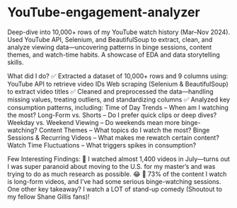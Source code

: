 # YouTube-engagement-analyzer
Deep-dive into 10,000+ rows of my YouTube watch history (Mar–Nov 2024). Used YouTube API, Selenium, and BeautifulSoup to extract, clean, and analyze viewing data—uncovering patterns in binge sessions, content themes, and watch-time habits. A showcase of EDA and data storytelling skills.

What did I do?
✅ Extracted a dataset of 10,000+ rows and 9 columns using:
YouTube API to retrieve video IDs
Web scraping (Selenium & BeautifulSoup) to extract video titles
 ✅ Cleaned and preprocessed the data—handling missing values, treating outliers, and standardizing columns
 ✅ Analyzed key consumption patterns, including:
Time of Day Trends – When am I watching the most?
Long-Form vs. Shorts – Do I prefer quick clips or deep dives?
Weekday vs. Weekend Viewing – Do weekends mean more binge-watching?
Content Themes – What topics do I watch the most?
Binge Sessions & Recurring Videos – What makes me rewatch certain content?
Watch Time Fluctuations – What triggers spikes in consumption?

Few Interesting Findings:
📌 I watched almost 1,400 videos in July—turns out I was super paranoid about moving to the U.S. for my master’s and was trying to do as much research as possible. 😂
📌 73% of the content I watch is long-form videos, and I’ve had some serious binge-watching sessions.
One other key takeaway? I watch a LOT of stand-up comedy (Shoutout to my fellow Shane Gillis fans)!
